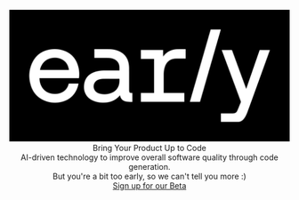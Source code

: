 <p align="center">
  <img src="https://github.com/earlyai/earlyai-vscode-release/blob/main/media/Early_Workmark_WhiteOnB_w400.png" alt="early AI logo" title="Early AI">
  <br>
  Bring Your Product Up to Code
  <br>
  AI-driven technology to improve overall software quality through code generation.
  <br>
  But you're a bit too early, so we can't tell you more :)
  <br>
  <a href="https://www.startearly.ai/beta" target="_blank">Sign up for our Beta</a>
</p>
